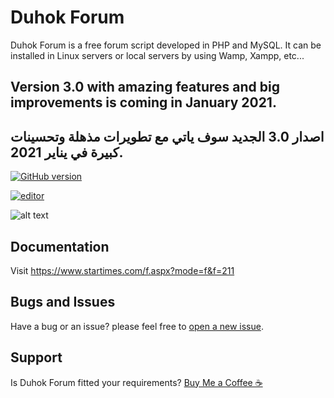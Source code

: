# Duhok Forum
Duhok Forum is a free forum script developed in PHP and MySQL. It can be installed in Linux servers or local servers by using Wamp, Xampp, etc...

## Version 3.0 with amazing features and big improvements is coming in January 2021.
## اصدار 3.0 الجديد سوف ياتي مع تطويرات مذهلة وتحسينات كبيرة في يناير 2021.

[![GitHub version](https://img.shields.io/github/v/tag/dilovanmatini/duhok-forum)](https://github.com/dilovanmatini/duhok-forum/releases)

[![editor](https://img.shields.io/badge/editor-vscode-blue)](https://code.visualstudio.com/)

![alt text](https://repository-images.githubusercontent.com/324770043/500d6e80-4c34-11eb-9563-967e32b1c16a)

## Documentation
Visit <https://www.startimes.com/f.aspx?mode=f&f=211>

## Bugs and Issues
Have a bug or an issue? please feel free to [open a new issue](https://github.com/dilovanmatini/duhok-forum/issues/new).

## Support
Is Duhok Forum fitted your requirements?  [Buy Me a Coffee ☕](https://www.paypal.me/DilovanMatini)
